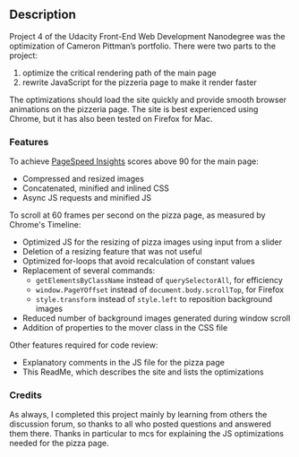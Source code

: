 ## Description

Project 4 of the Udacity Front-End Web Development Nanodegree was the optimization of Cameron Pittman’s portfolio. There were two parts to the project: 
  1. optimize the critical rendering path of the main page
  2. rewrite JavaScript for the pizzeria page to make it render faster

The optimizations should load the site quickly and provide smooth browser animations on the pizzeria page. The site is best experienced using Chrome, but it has also been tested on Firefox for Mac.

### Features

To achieve [PageSpeed Insights](https://developers.google.com/speed/pagespeed/insights/) scores above 90 for the main page:
- Compressed and resized images
- Concatenated, minified and inlined CSS
- Async JS requests and minified JS

To scroll at 60 frames per second on the pizza page, as measured by Chrome's Timeline:
- Optimized JS for the resizing of pizza images using input from a slider
- Deletion of a resizing feature that was not useful
- Optimized for-loops that avoid recalculation of constant values
- Replacement of several commands:
    - `getElementsByClassName` instead of `querySelectorAll`, for efficiency
    - `window.PageYOffset` instead of `document.body.scrollTop`, for Firefox
    - `style.transform` instead of `style.left` to reposition background images
- Reduced number of background images generated during window scroll
- Addition of properties to the mover class in the CSS file

Other features required for code review:
- Explanatory comments in the JS file for the pizza page
- This ReadMe, which describes the site and lists the optimizations

### Credits

As always, I completed this project mainly by learning from others the discussion forum, so thanks to all who posted questions and answered them there. Thanks in particular to mcs for explaining the JS optimizations needed for the pizza page.